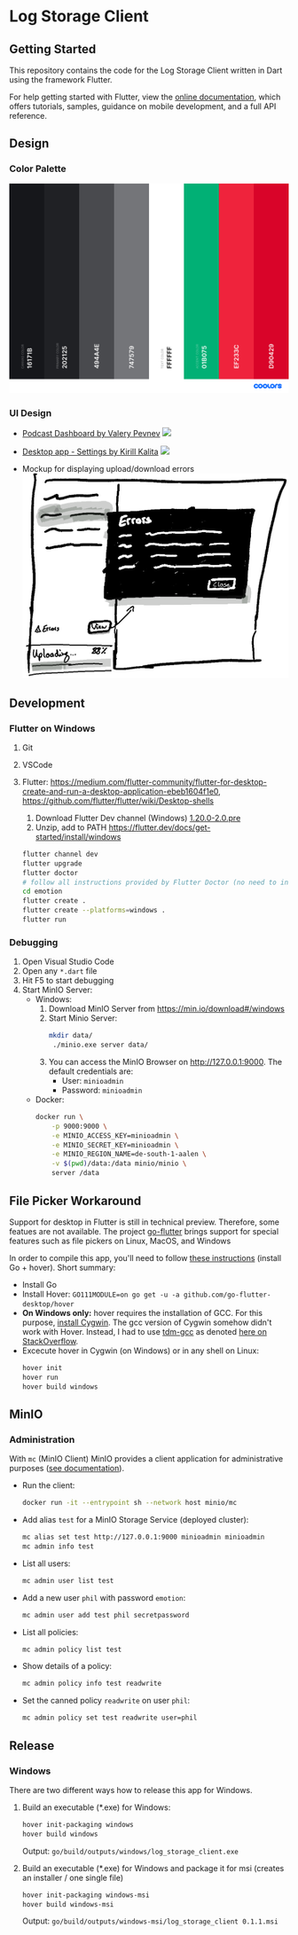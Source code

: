 # Log Storage Client

## Getting Started

This repository contains the code for the Log Storage Client written in Dart using the framework Flutter.

For help getting started with Flutter, view the
[online documentation](https://flutter.dev/docs), which offers tutorials,
samples, guidance on mobile development, and a full API reference.

## Design

### Color Palette

![](./color-palette.png)

### UI Design

* [Podcast Dashboard by Valery Pevnev](https://dribbble.com/shots/9699028-Podcast-Dashboard)
  ![](https://cdn.dribbble.com/users/863815/screenshots/9699028/media/461bbfca32fee7b48f52ab6fc3825e12.jpg)
* [Desktop app - Settings by Kirill Kalita](https://dribbble.com/shots/7090778-Desktop-app-Settings)
  ![](https://cdn.dribbble.com/users/1256370/screenshots/7090778/media/e08226c870383ae934c26e1b79253212.png)

* Mockup for displaying upload/download errors
   ![](./mockupDownloadUploadErrors.png)

## Development

### Flutter on Windows

1. Git

2. VSCode

3. Flutter: https://medium.com/flutter-community/flutter-for-desktop-create-and-run-a-desktop-application-ebeb1604f1e0, https://github.com/flutter/flutter/wiki/Desktop-shells

   1. Download Flutter Dev channel (Windows) [1.20.0-2.0.pre](https://storage.googleapis.com/flutter_infra/releases/dev/windows/flutter_windows_1.20.0-2.0.pre-dev.zip)
   2. Unzip, add to PATH https://flutter.dev/docs/get-started/install/windows

   ```bash
   flutter channel dev
   flutter upgrade
   flutter doctor
   # follow all instructions provided by Flutter Doctor (no need to install Android Studio though)
   cd emotion
   flutter create .
   flutter create --platforms=windows .
   flutter run
   ```

### Debugging

1. Open Visual Studio Code
2. Open any `*.dart` file
3. Hit F5 to start debugging
4. Start MinIO Server:
   * Windows:
     1. Download MinIO Server from https://min.io/download#/windows
     2. Start Minio Server:
        ```bash
        mkdir data/
         ./minio.exe server data/
         ```
     3. You can access the MinIO Browser on http://127.0.0.1:9000. The default credentials are:
        * User: `minioadmin`
        * Password: `minioadmin`
   * Docker:
     ```bash
     docker run \
         -p 9000:9000 \
         -e MINIO_ACCESS_KEY=minioadmin \
         -e MINIO_SECRET_KEY=minioadmin \
         -e MINIO_REGION_NAME=de-south-1-aalen \
         -v $(pwd)/data:/data minio/minio \
         server /data
     ```

## File Picker Workaround

Support for desktop in Flutter is still in technical preview. Therefore, some featues are not available. The project [go-flutter](https://github.com/go-flutter-desktop/go-flutter) brings support for special features such as file pickers on Linux, MacOS, and Windows

In order to compile this app, you'll need to follow [these instructions](https://github.com/miguelpruivo/flutter_file_picker/wiki/Setup#--desktop-go-flutter) (install Go + hover). Short summary:
   * Install Go
   * Install Hover: `GO111MODULE=on go get -u -a github.com/go-flutter-desktop/hover`
   * **On Windows only:** hover requires the installation of GCC. For this purpose, [install Cygwin](https://sourceware.org/cygwin/install.html). The gcc version of Cygwin somehow didn't work with Hover. Instead, I had to use [tdm-gcc](https://jmeubank.github.io/tdm-gcc/) as denoted [here on StackOverflow](https://stackoverflow.com/questions/44605108/any-ideas-how-to-solve-this-cygwin-go-build-error).
   * Excecute hover in Cygwin (on Windows) or in any shell on Linux:
      ```bash
      hover init
      hover run
      hover build windows
      ```

## MinIO

### Administration

With `mc` (MinIO Client) MinIO provides a client application for administrative purposes ([see documentation](https://docs.min.io/docs/minio-admin-complete-guide.html)).

* Run the client:
   ```bash
   docker run -it --entrypoint sh --network host minio/mc
   ```

* Add alias `test` for a MinIO Storage Service (deployed cluster):
   ```bash
   mc alias set test http://127.0.0.1:9000 minioadmin minioadmin
   mc admin info test
   ```

* List all users:
   ```bash
   mc admin user list test
   ```

* Add a new user `phil` with password `emotion`:
   ```bash
   mc admin user add test phil secretpassword
   ```

* List all policies:
   ```bash
   mc admin policy list test
   ```

* Show details of a policy:
   ```bash
   mc admin policy info test readwrite
   ```

* Set the canned policy `readwrite` on user `phil`:
   ```bash
   mc admin policy set test readwrite user=phil
   ```


## Release

### Windows

There are two different ways how to release this app for Windows.

1. Build an executable (*.exe) for Windows:
    ```bash
    hover init-packaging windows
    hover build windows
    ```
    Output: `go/build/outputs/windows/log_storage_client.exe`

2. Build an executable (*.exe) for Windows and package it for msi (creates an installer / one single file)
    ```bash
    hover init-packaging windows-msi
    hover build windows-msi
    ```
    Output: `go/build/outputs/windows-msi/log_storage_client 0.1.1.msi`